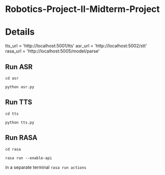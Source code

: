 # Robotics-Project-II-Midterm-Project

# Details

tts_url = 'http://localhost:5001/tts'
asr_url = 'http://localhost:5002/stt'
rasa_url = 'http://localhost:5005/model/parse'

## Run ASR

`cd asr`

`python asr.py`

## Run TTS

`cd tts`

`python tts.py`

## Run RASA

`cd rasa`

`rasa run --enable-api`

in a separate terminal
`rasa run actions`
